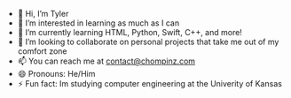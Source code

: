 - 👋 Hi, I’m Tyler
- 👀 I’m interested in learning as much as I can
- 🌱 I’m currently learning HTML, Python, Swift, C++, and more!
- 💞️ I’m looking to collaborate on personal projects that take me out of my comfort zone
- 📫 You can reach me at contact@chompinz.com
- 😄 Pronouns: He/Him
- ⚡ Fun fact: Im studying computer engineering at the Univerity of Kansas

<!---
Chompinz/Chompinz is a ✨ special ✨ repository because its `README.md` (this file) appears on your GitHub profile.
You can click the Preview link to take a look at your changes.
--->
